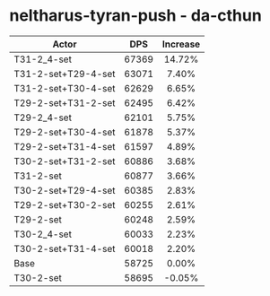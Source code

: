 # neltharus-tyran-push - da-cthun
| Actor | DPS | Increase |
|---|:---:|:---:|
|T31-2_4-set|67369|14.72%|
|T31-2-set+T29-4-set|63071|7.40%|
|T31-2-set+T30-4-set|62629|6.65%|
|T29-2-set+T31-2-set|62495|6.42%|
|T29-2_4-set|62101|5.75%|
|T29-2-set+T30-4-set|61878|5.37%|
|T29-2-set+T31-4-set|61597|4.89%|
|T30-2-set+T31-2-set|60886|3.68%|
|T31-2-set|60877|3.66%|
|T30-2-set+T29-4-set|60385|2.83%|
|T29-2-set+T30-2-set|60255|2.61%|
|T29-2-set|60248|2.59%|
|T30-2_4-set|60033|2.23%|
|T30-2-set+T31-4-set|60018|2.20%|
|Base|58725|0.00%|
|T30-2-set|58695|-0.05%|
